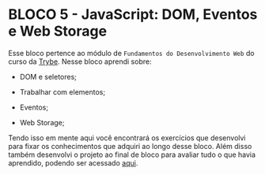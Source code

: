 # BLOCO 5 - JavaScript: DOM, Eventos e Web Storage

Esse bloco pertence ao módulo de `Fundamentos do Desenvolvimento Web` do curso da [Trybe](https://www.betrybe.com/). Nesse bloco aprendi sobre:

* DOM e seletores; 

* Trabalhar com elementos;

* Eventos; 

* Web Storage;


Tendo isso em mente aqui você encontrará os exercícios que desenvolvi para fixar os conhecimentos que adquiri ao longo desse bloco. Além disso também desenvolvi o projeto ao final de bloco para avaliar tudo o que havia aprendido, podendo ser acessado [aqui](linkProjetoDoBloco).
